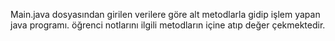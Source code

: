 Main.java dosyasından girilen verilere göre alt metodlarla gidip işlem yapan java programı. öğrenci notlarını ilgili metodların içine atıp değer çekmektedir.
